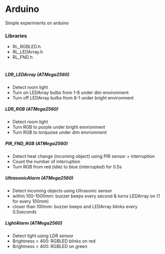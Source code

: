 # Arduino
Simple experiments on arduino

### Libraries
* RL_RGBLED.h
* RL_LEDArray.h
* RL_FND.h

#

##### LDR_LEDArray (ATMega2560)
* Detect room light
* Turn on LEDArray bulbs from 1-8 under dim environment
* Turn off LEDArray bulbs from 8-1 under bright environment

##### LDR_RGB (ATMega2560)
* Detect room light
* Turn RGB to purple under bright envrionment
* Turn RGB to torquoise under dim envrionment

##### PIR_FND_RGB (ATMega2560)
* Detect heat change (incoming object) using PIR sensor + interruption
* Count the number of interruption
* Turn RGB from red (idle) to blue (interrupted) for 0.5s

##### UltrasonicAlarm (ATMega2560)
* Detect incoming objects using Ultrasonic sensor
* within 100-1000mm: buzzer beeps every second & turns LEDArray on (1 for every 100mm)
* closer than 100mm: buzzer beeps and LEDArray blinks every 0.5seconds

##### LightAlarm (ATMega2560)
* Detect light using LDR sensor
* Brightness < 400: RGBLED blinks on red
* Brightness > 400: RGBLED on green
